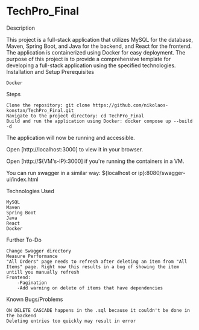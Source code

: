 # TechPro_Final

Description

This project is a full-stack application that utilizes MySQL for the database, Maven, Spring Boot, and Java for the backend, and React for the frontend. The application is containerized using Docker for easy deployment. The purpose of this project is to provide a comprehensive template for developing a full-stack application using the specified technologies.
Installation and Setup
Prerequisites

    Docker

Steps

    Clone the repository: git clone https://github.com/nikolaos-konstan/TechPro_Final.git
    Navigate to the project directory: cd TechPro_Final
    Build and run the application using Docker: docker compose up --build -d

The application will now be running and accessible.

Open [http://localhost:3000] to view it in your browser.

Open [http://${VM's-IP}:3000] if you're running the containers in a VM.

You can run swagger in a similar way: ${localhost or ip}:8080/swagger-ui/index.html

Technologies Used

    MySQL
    Maven
    Spring Boot
    Java
    React
    Docker

Further To-Do

    Change Swagger directory
    Measure Performance
    "All Orders" page needs to refresh after deleting an item from "All Items" page. Right now this results in a bug of showing the item untill you manually refresh
    Frontend:
        -Pagination
        -Add warning on delete of items that have dependencies

Known Bugs/Problems

    ON DELETE CASCADE happens in the .sql because it couldn't be done in the backend
    Deleting entries too quickly may result in error
